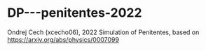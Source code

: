 # DP---penitentes-2022
Ondrej Cech (xcecho06), 2022
Simulation of Penitentes, based on https://arxiv.org/abs/physics/0007099

